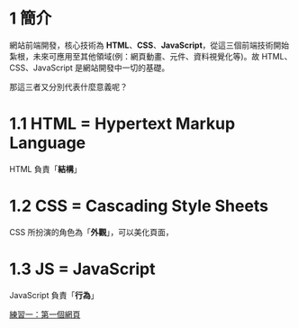 # 1 簡介

網站前端開發，核心技術為 **HTML**、**CSS**、**JavaScript**，從這三個前端技術開始紮根，未來可應用至其他領域\(例：網頁動畫、元件、資料視覺化等\)。故 HTML、CSS、JavaScript 是網站開發中一切的基礎。

那這三者又分別代表什麼意義呢？

# 1.1 HTML = Hypertext Markup Language

HTML 負責「**結構**」

# 1.2 CSS = Cascading Style Sheets

CSS 所扮演的角色為「**外觀**」，可以美化頁面，

# 1.3 JS = JavaScript

JavaScript 負責「**行為**」

[練習一：第一個網頁](/assignments/firstweb.md)


